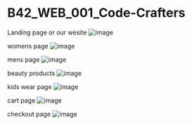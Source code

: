 # B42_WEB_001_Code-Crafters


Landing page or our wesite
![image](https://github.com/user-attachments/assets/6dc8ad59-ea12-4cbc-98f3-8cb2542630be)


womens page
![image](https://github.com/user-attachments/assets/848ccf31-0969-4d34-9aaa-f7cd7838215f)


mens page
![image](https://github.com/user-attachments/assets/a2179acf-7855-4406-a612-3d39fe17e874)


beauty products
![image](https://github.com/user-attachments/assets/c58a2e52-97b2-4d42-b1e2-b9a236a706ae)

kids wear page
![image](https://github.com/user-attachments/assets/0dd9e6c3-19ff-4dea-b811-fa6ec5d167f8)

cart page
![image](https://github.com/user-attachments/assets/8d79bfcb-11e7-4bd4-a583-53440826354c)

checkout page
![image](https://github.com/user-attachments/assets/d33caabd-3580-4113-938c-8cb3cd1c417a)


